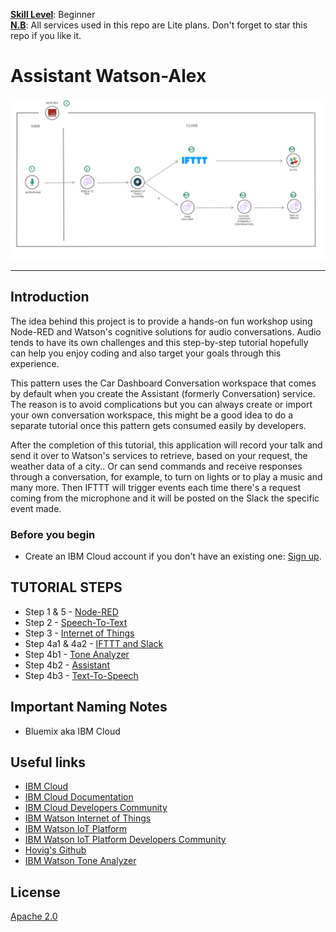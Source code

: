 
<b><u>Skill Level</u></b>: Beginner
<br><b><u>N.B</u></b>: All services used in this repo are Lite plans. Don't forget to star this repo if you like it.


# Assistant Watson-Alex

![](img/arch-steps.png)

<hr>

## Introduction

The idea behind this project is to provide a hands-on fun workshop using Node-RED and Watson's cognitive solutions for audio conversations. Audio tends to have its own challenges and this step-by-step tutorial hopefully can help you enjoy coding and also target your goals through this experience.

This pattern uses the Car Dashboard Conversation workspace that comes by default when you create the Assistant (formerly Conversation) service. The reason is to avoid complications but you can always create or import your own conversation workspace, this might be a good idea to do a separate tutorial once this pattern gets consumed easily by developers.

After the completion of this tutorial, this application will record your talk and send it over to Watson's services to retrieve, based on your request, the weather data of a city.. Or can send commands and receive responses through a conversation, for example, to turn on lights or to play a music and many more. Then IFTTT will trigger events each time there's a request coming from the microphone and it will be posted on the Slack the specific event made.


### Before you begin

* Create an IBM Cloud account if you don't have an existing one: [Sign up](https://console.ng.bluemix.net/registration/?target=/catalog/%3fcategory=watson).


## TUTORIAL STEPS

* Step 1 & 5 - [Node-RED](steps/nodered.md)
* Step 2 - [Speech-To-Text](steps/stt.md)
* Step 3 - [Internet of Things](steps/iot.md)
* Step 4a1 & 4a2 - [IFTTT and Slack](steps/ifttt.md)
* Step 4b1 - [Tone Analyzer](steps/tone.md)
* Step 4b2 - [Assistant](steps/conversation.md)
* Step 4b3 - [Text-To-Speech](steps/tts.md)


## Important Naming Notes

* Bluemix aka IBM Cloud


## Useful links

* [IBM Cloud](https://bluemix.net/)  
* [IBM Cloud Documentation](https://www.ng.bluemix.net/docs/)  
* [IBM Cloud Developers Community](http://developer.ibm.com/bluemix)  
* [IBM Watson Internet of Things](http://www.ibm.com/internet-of-things/)  
* [IBM Watson IoT Platform](http://www.ibm.com/internet-of-things/iot-solutions/watson-iot-platform/)   
* [IBM Watson IoT Platform Developers Community](https://developer.ibm.com/iotplatform/)
* [Hovig's Github](https://github.com/hovig?tab=repositories)
* [IBM Watson Tone Analyzer](https://console.bluemix.net/docs/services/tone-analyzer/index.html#tone-analyzer-endpoints)

## License
[Apache 2.0](LICENSE)
